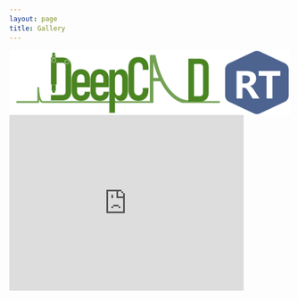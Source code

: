 ```yaml
---
layout: page
title: Gallery
---
```


<img src="https://github.com/STAR-811/Deepcad-RT-page/blob/master/images/logo.PNG?raw=true" width="800" align="middle">





<iframe width="420" height="315" src="https://youtu.be/kSMYJgE4M54" frameborder="0" allowfullscreen></iframe>